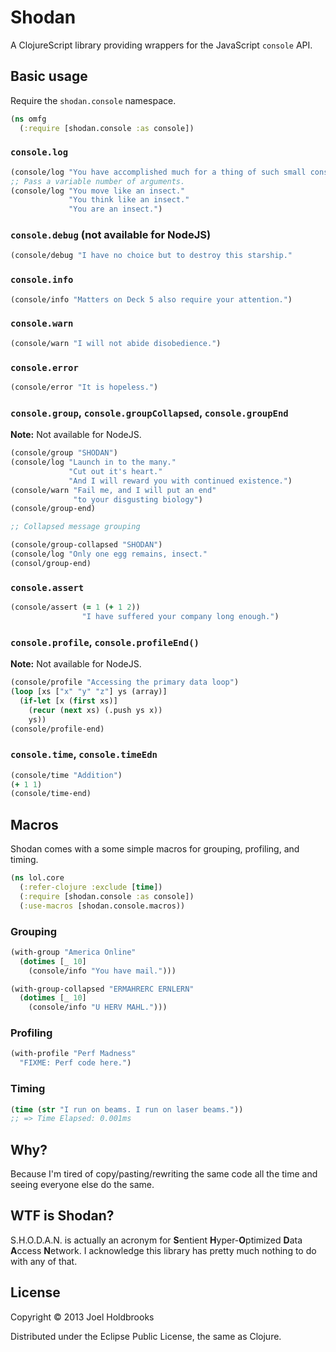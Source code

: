 # Shodan

A ClojureScript library providing wrappers for the JavaScript
`console` API.

## Basic usage

Require the `shodan.console` namespace.

```clojure
(ns omfg
  (:require [shodan.console :as console])
```

### `console.log`

```clojure
(console/log "You have accomplished much for a thing of such small consequence.")
;; Pass a variable number of arguments.
(console/log "You move like an insect."
             "You think like an insect."
             "You are an insect.")
```

### `console.debug` (not available for NodeJS)

```clojure
(console/debug "I have no choice but to destroy this starship." 
```

### `console.info`

```clojure
(console/info "Matters on Deck 5 also require your attention.")
```

### `console.warn`

```clojure
(console/warn "I will not abide disobedience.")
```

### `console.error`

```clojure
(console/error "It is hopeless.")
```

### `console.group`, `console.groupCollapsed`, `console.groupEnd` 

**Note:** Not available for NodeJS.

```clojure
(console/group "SHODAN")
(console/log "Launch in to the many."
             "Cut out it's heart."
             "And I will reward you with continued existence.")
(console/warn "Fail me, and I will put an end"
              "to your disgusting biology")
(console/group-end)

;; Collapsed message grouping

(console/group-collapsed "SHODAN")
(console/log "Only one egg remains, insect."
(consol/group-end)
```

### `console.assert`

```clojure
(console/assert (= 1 (+ 1 2))
                "I have suffered your company long enough.")
```

### `console.profile`, `console.profileEnd()`

**Note:** Not available for NodeJS.

```clojure
(console/profile "Accessing the primary data loop")
(loop [xs ["x" "y" "z"] ys (array)]
  (if-let [x (first xs)]
    (recur (next xs) (.push ys x))
    ys))
(console/profile-end)
```

### `console.time`, `console.timeEdn`

```clojure
(console/time "Addition")
(+ 1 1)
(console/time-end)
```

## Macros

Shodan comes with a some simple macros for grouping, profiling, and
timing.

```clojure
(ns lol.core
  (:refer-clojure :exclude [time])
  (:require [shodan.console :as console])
  (:use-macros [shodan.console.macros))
```

### Grouping

```clojure
(with-group "America Online"
  (dotimes [_ 10]
    (console/info "You have mail.")))

(with-group-collapsed "ERMAHRERC ERNLERN"
  (dotimes [_ 10]
    (console/info "U HERV MAHL.")))
```

### Profiling

```clojure
(with-profile "Perf Madness"
  "FIXME: Perf code here.")
```

### Timing

```clojure
(time (str "I run on beams. I run on laser beams."))
;; => Time Elapsed: 0.001ms
```

## Why?

Because I'm tired of copy/pasting/rewriting the same code all the time
and seeing everyone else do the same.

## WTF is Shodan?

S.H.O.D.A.N. is actually an acronym for **S**entient
**H**yper-**O**ptimized **D**ata **A**ccess **N**etwork. I acknowledge
this library has pretty much nothing to do with any of that.

## License

Copyright © 2013 Joel Holdbrooks

Distributed under the Eclipse Public License, the same as Clojure.

